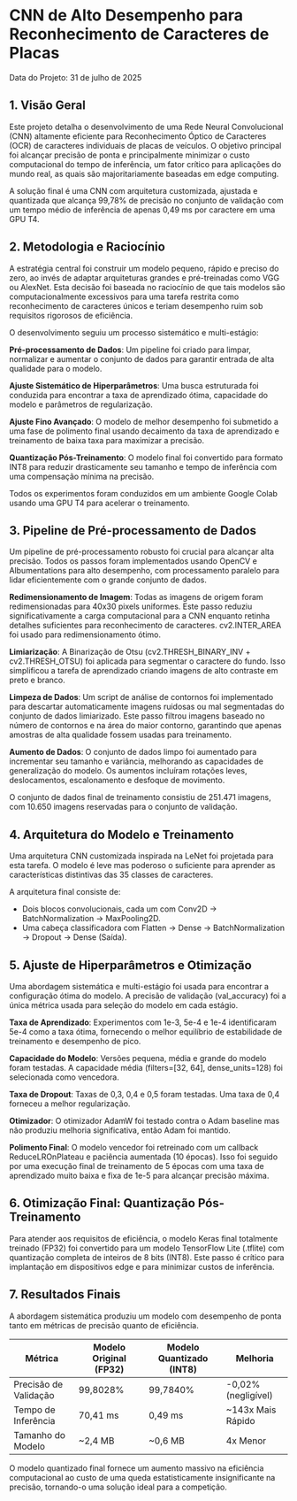 # CNN de Alto Desempenho para Reconhecimento de Caracteres de Placas
Data do Projeto: 31 de julho de 2025

## 1. Visão Geral
Este projeto detalha o desenvolvimento de uma Rede Neural Convolucional (CNN) altamente eficiente para Reconhecimento Óptico de Caracteres (OCR) de caracteres individuais de placas de veículos. O objetivo principal foi alcançar precisão de ponta e principalmente minimizar o custo computacional do tempo de inferência, um fator crítico para aplicações do mundo real, as quais são majoritariamente baseadas em edge computing.

A solução final é uma CNN com arquitetura customizada, ajustada e quantizada que alcança 99,78% de precisão no conjunto de validação com um tempo médio de inferência de apenas 0,49 ms por caractere em uma GPU T4.

## 2. Metodologia e Raciocínio
A estratégia central foi construir um modelo pequeno, rápido e preciso do zero, ao invés de adaptar arquiteturas grandes e pré-treinadas como VGG ou AlexNet. Esta decisão foi baseada no raciocínio de que tais modelos são computacionalmente excessivos para uma tarefa restrita como reconhecimento de caracteres únicos e teriam desempenho ruim sob requisitos rigorosos de eficiência.

O desenvolvimento seguiu um processo sistemático e multi-estágio:

**Pré-processamento de Dados**: Um pipeline foi criado para limpar, normalizar e aumentar o conjunto de dados para garantir entrada de alta qualidade para o modelo.

**Ajuste Sistemático de Hiperparâmetros**: Uma busca estruturada foi conduzida para encontrar a taxa de aprendizado ótima, capacidade do modelo e parâmetros de regularização.

**Ajuste Fino Avançado**: O modelo de melhor desempenho foi submetido a uma fase de polimento final usando decaimento da taxa de aprendizado e treinamento de baixa taxa para maximizar a precisão.

**Quantização Pós-Treinamento**: O modelo final foi convertido para formato INT8 para reduzir drasticamente seu tamanho e tempo de inferência com uma compensação mínima na precisão.

Todos os experimentos foram conduzidos em um ambiente Google Colab usando uma GPU T4 para acelerar o treinamento.

## 3. Pipeline de Pré-processamento de Dados
Um pipeline de pré-processamento robusto foi crucial para alcançar alta precisão. Todos os passos foram implementados usando OpenCV e Albumentations para alto desempenho, com processamento paralelo para lidar eficientemente com o grande conjunto de dados.

**Redimensionamento de Imagem**: Todas as imagens de origem foram redimensionadas para 40x30 pixels uniformes. Este passo reduziu significativamente a carga computacional para a CNN enquanto retinha detalhes suficientes para reconhecimento de caracteres. cv2.INTER_AREA foi usado para redimensionamento ótimo.

**Limiarização**: A Binarização de Otsu (cv2.THRESH_BINARY_INV + cv2.THRESH_OTSU) foi aplicada para segmentar o caractere do fundo. Isso simplificou a tarefa de aprendizado criando imagens de alto contraste em preto e branco.

**Limpeza de Dados**: Um script de análise de contornos foi implementado para descartar automaticamente imagens ruidosas ou mal segmentadas do conjunto de dados limiarizado. Este passo filtrou imagens baseado no número de contornos e na área do maior contorno, garantindo que apenas amostras de alta qualidade fossem usadas para treinamento.

**Aumento de Dados**: O conjunto de dados limpo foi aumentado para incrementar seu tamanho e variância, melhorando as capacidades de generalização do modelo. Os aumentos incluíram rotações leves, deslocamentos, escalonamento e desfoque de movimento.

O conjunto de dados final de treinamento consistiu de 251.471 imagens, com 10.650 imagens reservadas para o conjunto de validação.

## 4. Arquitetura do Modelo e Treinamento
Uma arquitetura CNN customizada inspirada na LeNet foi projetada para esta tarefa. O modelo é leve mas poderoso o suficiente para aprender as características distintivas das 35 classes de caracteres.

A arquitetura final consiste de:

- Dois blocos convolucionais, cada um com Conv2D -> BatchNormalization -> MaxPooling2D.
- Uma cabeça classificadora com Flatten -> Dense -> BatchNormalization -> Dropout -> Dense (Saída).

## 5. Ajuste de Hiperparâmetros e Otimização
Uma abordagem sistemática e multi-estágio foi usada para encontrar a configuração ótima do modelo. A precisão de validação (val_accuracy) foi a única métrica usada para seleção do modelo em cada estágio.

**Taxa de Aprendizado**: Experimentos com 1e-3, 5e-4 e 1e-4 identificaram 5e-4 como a taxa ótima, fornecendo o melhor equilíbrio de estabilidade de treinamento e desempenho de pico.

**Capacidade do Modelo**: Versões pequena, média e grande do modelo foram testadas. A capacidade média (filters=[32, 64], dense_units=128) foi selecionada como vencedora.

**Taxa de Dropout**: Taxas de 0,3, 0,4 e 0,5 foram testadas. Uma taxa de 0,4 forneceu a melhor regularização.

**Otimizador**: O otimizador AdamW foi testado contra o Adam baseline mas não produziu melhoria significativa, então Adam foi mantido.

**Polimento Final**: O modelo vencedor foi retreinado com um callback ReduceLROnPlateau e paciência aumentada (10 épocas). Isso foi seguido por uma execução final de treinamento de 5 épocas com uma taxa de aprendizado muito baixa e fixa de 1e-5 para alcançar precisão máxima.

## 6. Otimização Final: Quantização Pós-Treinamento
Para atender aos requisitos de eficiência, o modelo Keras final totalmente treinado (FP32) foi convertido para um modelo TensorFlow Lite (.tflite) com quantização completa de inteiros de 8 bits (INT8). Este passo é crítico para implantação em dispositivos edge e para minimizar custos de inferência.

## 7. Resultados Finais
A abordagem sistemática produziu um modelo com desempenho de ponta tanto em métricas de precisão quanto de eficiência.

| Métrica | Modelo Original (FP32) | Modelo Quantizado (INT8) | Melhoria |
|---------|------------------------|--------------------------|----------|
| Precisão de Validação | 99,8028% | 99,7840% | -0,02% (negligível) |
| Tempo de Inferência | 70,41 ms | 0,49 ms | ~143x Mais Rápido |
| Tamanho do Modelo | ~2,4 MB | ~0,6 MB | 4x Menor |

O modelo quantizado final fornece um aumento massivo na eficiência computacional ao custo de uma queda estatisticamente insignificante na precisão, tornando-o uma solução ideal para a competição.